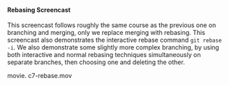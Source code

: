 <!--
SPDX-FileCopyrightText: 2008 Geoffrey Grosenbach <boss@topfunky.com>
SPDX-FileCopyrightText: 2008 Scott Chacon <schacon@gmail.com>

SPDX-License-Identifier: CC-BY-SA-3.0
-->

#### Rebasing Screencast

This screencast follows roughly the same course as the previous one on branching and merging, only we replace merging with rebasing. This screencast also demonstrates the interactive rebase command `git rebase -i`. We also demonstrate some slightly more complex branching, by using both interactive and normal rebasing techniques simultaneously on separate branches, then choosing one and deleting the other.

movie. c7-rebase.mov
